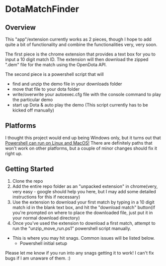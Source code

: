# DotaMatchFinder

## Overview
This "app"/extension currently works as 2 pieces, though I hope to add quite a bit of functionality and combine the functionalities very, very soon.

The first piece is the chrome extension that provides a text box for you to input a 10 digit match ID. The extension will then download the zipped ".dem" file for the match using the OpenDota API.

The second piece is a powershell script that will 
 - find and unzip the demo file in your downloads folder
 - move that file to your dota folder
 - write/overwrite your autoexec.cfg file with the console command to play the particular demo
 - start up Dota & auto play the demo
(This script currently has to be kicked off manually)

## Platforms

I thought this project would end up being Windows only, but it turns out that [Powershell can run on Linux and MacOS!](https://docs.microsoft.com/en-us/powershell/scripting/install/installing-powershell?view=powershell-7.1)
There are definitely paths that won't work on other platforms, but a couple of minor changes should fix it right up.

## Getting Started
1. Clone the repo
2. Add the entire repo folder as an "unpacked extension" in chrome(very, very easy - google should help you here, but I may add some detailed instructions for this if necessary)
3. Use the extension to download your first match by typing in a 10 digit match id in the blank text box, and hit the "download match" button(if you're prompted on where to place the downloaded file, just put it in your normal download directory) 
4. Once you've used the extension to download a first match, attempt to run the "unzip_move_run.ps1" powershell script manually.
  - This is where you may hit snags. Common issues will be listed below.
    - Powershell initial setup

Please let me know if you run into any snags getting it to work! I can't fix bugs if I am unaware of them. :)
